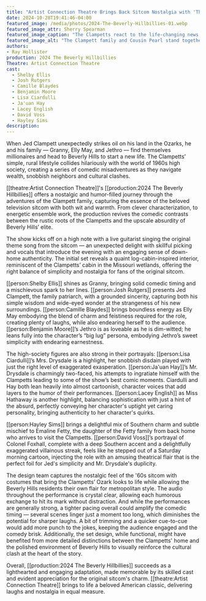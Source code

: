 ```yaml
---
title: "Artist Connection Theatre Brings Back Sitcom Nostalgia with 'The Beverly Hillbillies'"
date: 2024-10-28T19:41:46-04:00
featured_image: /media/photos/2024-The-Beverly-Hillbillies-01.webp
featured_image_attr: Sherry Spearman
featured_image_caption: "The Clampetts react to the life-changing news of their newfound oil fortune, setting the stage for their Beverly Hills adventure."
featured_image_alt: "The Clampett family and Cousin Pearl stand together on stage in a rustic cabin set, reacting to the discovery that their land contains valuable oil. The characters wear period-accurate rural attire, with Pearl in a bonnet and apron, Jed in a worn suit and hat, and Elly May in a flannel shirt and jeans, smiling with excitement."
authors: 
- Ray Hollister
production: 2024 The Beverly Hillbillies
Theatre: Artist Connection Theatre
cast: 
  - Shelby Ellis
  - Josh Rutgers
  - Camille Blaydes
  - Benjamin Moore
  - Lisa Ciardulli
  - Ja'uan Hay
  - Lacey English
  - David Voss
  - Hayley Sims
description:
---
```

When Jed Clampett unexpectedly strikes oil on his land in the Ozarks, he and his family — Granny, Elly May, and Jethro — find themselves millionaires and head to Beverly Hills to start a new life. The Clampetts’ simple, rural lifestyle collides hilariously with the world of 1960s high society, creating a series of comedic misadventures as they navigate wealth, snobbish neighbors and cultural clashes.

[[theatre:Artist Connection Theatre]]'s [[production:2024 The Beverly Hillbillies]] offers a nostalgic and humor-filled journey through the adventures of the Clampett family, capturing the essence of the beloved television sitcom with both wit and warmth. From clever characterization, to energetic ensemble work, the production revives the comedic contrasts between the rustic roots of the Clampetts and the upscale absurdity of Beverly Hills’ elite.

The show kicks off on a high note with a live guitarist singing the original theme song from the sitcom — an unexpected delight with skillful picking and vocals that introduce the evening with an engaging sense of down-home authenticity. The initial set reveals a quaint log-cabin-inspired interior, reminiscent of the Clampetts’ cabin in the Missouri wetlands, offering the right balance of simplicity and nostalgia for fans of the original sitcom.

[[person:Shelby Ellis]] shines as Granny, bringing solid comedic timing and a mischievous spark to her lines. [[person:Josh Rutgers]] presents Jed Clampett, the family patriarch, with a grounded sincerity, capturing both his simple wisdom and wide-eyed wonder at the strangeness of his new surroundings. [[person:Camille Blaydes]] brings boundless energy as Elly May embodying the blend of charm and feistiness required for the role, creating plenty of laughs, while also endearing herself to the audience. [[person:Benjamin Moore]]’s Jethro is as loveable as he is dim-witted; he leans fully into the character’s “big lug” persona, embodying Jethro’s sweet simplicity with endearing earnestness.

The high-society figures are also strong in their portrayals: [[person:Lisa Ciardulli]]’s Mrs. Drysdale is a highlight, her snobbish disdain played with just the right level of exaggerated exasperation. [[person:Ja'uan Hay]]’s Mr. Drysdale is charmingly two-faced, his attempts to ingratiate himself with the Clampetts leading to some of the show’s best comic moments. Ciardulli and Hay both lean heavily into almost cartoonish, character voices that add layers to the humor of their performances. [[person:Lacey English]] as Miss Hathaway is another highlight, balancing sophistication with just a hint of the absurd, perfectly conveying her character's uptight yet caring personality, bringing authenticity to her character's quirks. 

[[person:Hayley Sims]] brings a delightful mix of Southern charm and subtle mischief to Emaline Fetty, the daughter of the Fetty family from back home who arrives to visit the Clampetts. [[person:David Voss]]’s portrayal of Colonel Foxhall, complete with a deep Southern accent and a delightfully exaggerated villainous streak, feels like he stepped out of a Saturday morning cartoon, injecting the role with an amusing theatrical flair that is the perfect foil for Jed's simplicity and Mr. Drysdale's duplicity.

The design team captures the nostalgic feel of the '60s sitcom with costumes that bring the Clampetts’ Ozark looks to life while allowing the Beverly Hills residents their own flair for metropolitan style. The audio throughout the performance is crystal clear, allowing each humorous exchange to hit its mark without distraction. And while the performances are generally strong, a tighter pacing overall could amplify the comedic timing — several scenes linger just a moment too long, which diminishes the potential for sharper laughs. A bit of trimming and a quicker cue-to-cue would add more punch to the jokes, keeping the audience engaged and the comedy brisk. Additionally, the set design, while functional, might have benefited from more detailed distinctions between the Clampetts' home and the polished environment of Beverly Hills to visually reinforce the cultural clash at the heart of the story.

Overall, [[production:2024 The Beverly Hillbillies]] succeeds as a lighthearted and engaging adaptation, made memorable by its skilled cast and evident appreciation for the original sitcom's charm. [[theatre:Artist Connection Theatre]] brings to life a beloved American classic, delivering laughs and nostalgia in equal measure.